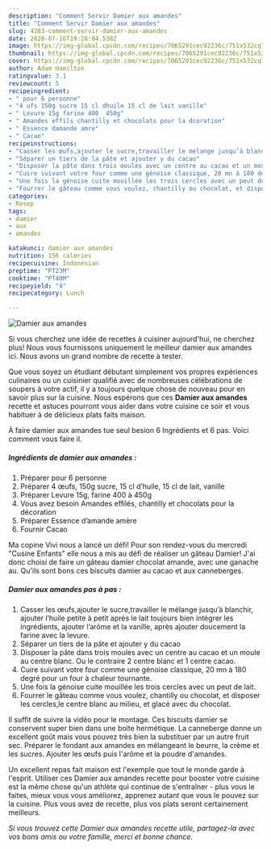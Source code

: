 ```yaml
---
description: "Comment Servir Damier aux amandes"
title: "Comment Servir Damier aux amandes"
slug: 4283-comment-servir-damier-aux-amandes
date: 2020-07-16T19:28:04.538Z
image: https://img-global.cpcdn.com/recipes/7065291cec92236c/751x532cq70/damier-aux-amandes-photo-principale-de-la-recette.jpg
thumbnail: https://img-global.cpcdn.com/recipes/7065291cec92236c/751x532cq70/damier-aux-amandes-photo-principale-de-la-recette.jpg
cover: https://img-global.cpcdn.com/recipes/7065291cec92236c/751x532cq70/damier-aux-amandes-photo-principale-de-la-recette.jpg
author: Adam Hamilton
ratingvalue: 3.1
reviewcount: 5
recipeingredient:
- " pour 6 personne"
- "4 ufs 150g sucre 15 cl dhuile 15 cl de lait vanille"
- " Levure 15g farine 400  450g"
- " Amandes effils chantilly et chocolats pour la dcoration"
- " Essence damande amre"
- " Cacao"
recipeinstructions:
- "Casser les œufs,ajouter le sucre,travailler le mélange jusqu’à blanchir, ajouter l’huile petite à petit après le lait toujours bien intégrer les ingrédients, ajouter l’arôme et la vanille, après ajouter doucement la farine avec la levure."
- "Séparer un tiers de la pâte et ajouter y du cacao"
- "Disposer la pâte dans trois moules avec un centre au cacao et un moule au centre blanc. Ou le contraire 2 centre blanc et 1 centre cacao."
- "Cuire suivant votre four comme une génoise classique, 20 mn à 180 degré pour un four à chaleur tournante."
- "Une fois la génoise cuite mouillée les trois cercles avec un peut de lait."
- "Fourrer le gâteau comme vous voulez, chantilly ou chocolat, et disposer les cercles,le centre blanc au milieu, et glacé avec du chocolat."
categories:
- Resep
tags:
- damier
- aux
- amandes

katakunci: damier aux amandes 
nutrition: 156 calories
recipecuisine: Indonesian
preptime: "PT23M"
cooktime: "PT40M"
recipeyield: "4"
recipecategory: Lunch

---
```



![Damier aux amandes](https://img-global.cpcdn.com/recipes/7065291cec92236c/751x532cq70/damier-aux-amandes-photo-principale-de-la-recette.jpg)

Si vous cherchez une idée de recettes à cuisiner aujourd'hui, ne cherchez plus! Nous vous fournissons uniquement le meilleur damier aux amandes ici. Nous avons un grand nombre de recette à tester.

Que vous soyez un étudiant débutant simplement vos propres expériences culinaires ou un cuisinier qualifié avec de nombreuses célébrations de soupers à votre actif, il y a toujours quelque chose de nouveau pour en savoir plus sur la cuisine. Nous espérons que ces <strong> Damier aux amandes </strong> recette et astuces pourront vous aider dans votre cuisine ce soir et vous habituer à de délicieux plats faits maison.

<!--inarticleads1-->

À faire damier aux amandes tue seul besion 6 Ingrédients et 6 pas. Voici comment vous faire il.

##### Ingrédients de damier aux amandes :

1. Préparer  pour 6 personne
1. Préparer 4 œufs, 150g sucre, 15 cl d’huile, 15 cl de lait, vanille
1. Préparer  Levure 15g, farine 400 à 450g
1. Vous avez besoin  Amandes effilés, chantilly et chocolats pour la décoration
1. Préparer  Essence d’amande amère
1. Fournir  Cacao


Ma copine Vivi nous a lancé un défi! Pour son rendez-vous du mercredi &#34;Cusine Enfants&#34; elle nous a mis au défi de réaliser un gâteau Damier! J&#39;ai donc choisi de faire un gâteau damier chocolat amande, avec une ganache au. Qu&#39;ils sont bons ces biscuits damier au cacao et aux canneberges. 

<!--inarticleads2-->

##### Damier aux amandes pas à pas :

1. Casser les œufs,ajouter le sucre,travailler le mélange jusqu’à blanchir, ajouter l’huile petite à petit après le lait toujours bien intégrer les ingrédients, ajouter l’arôme et la vanille, après ajouter doucement la farine avec la levure.
1. Séparer un tiers de la pâte et ajouter y du cacao
1. Disposer la pâte dans trois moules avec un centre au cacao et un moule au centre blanc. Ou le contraire 2 centre blanc et 1 centre cacao.
1. Cuire suivant votre four comme une génoise classique, 20 mn à 180 degré pour un four à chaleur tournante.
1. Une fois la génoise cuite mouillée les trois cercles avec un peut de lait.
1. Fourrer le gâteau comme vous voulez, chantilly ou chocolat, et disposer les cercles,le centre blanc au milieu, et glacé avec du chocolat.


Il suffit de suivre la vidéo pour le montage. Ces biscuits damier se conservent super bien dans une boite hermétique. La canneberge donne un excellent goût mais vous pouvez très bien la substituer par un autre fruit sec. Préparer le fondant aux amandes en mélangeant le beurre, la crème et les sucres. Ajouter les œufs puis l&#39;arôme et la poudre d&#39;amandes. 

<!--inarticleads1-->

<p>
Un excellent repas fait maison est l'exemple que tout le monde garde à l'esprit. Utiliser ces Damier aux amandes recette pour booster votre cuisine est la même chose qu'un athlète qui continue de s'entraîner - plus vous le faites, mieux vous vous améliorez, apprenez autant que vous le pouvez sur la cuisine. Plus vous avez de recette, plus vos plats seront certainement meilleurs.
</p>

<p>
<i>Si vous trouvez cette Damier aux amandes recette utile, partagez-la avec vos bons amis ou votre famille, merci et bonne chance.</i>
</p>
